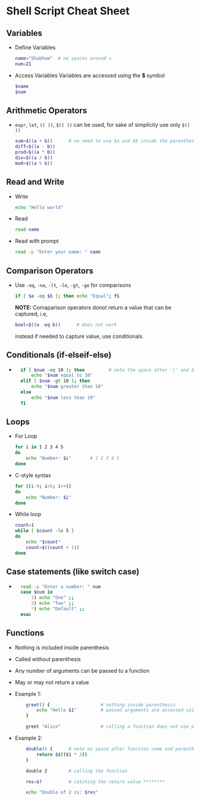 # Shell Script Cheat Sheet


## Variables
- Define Variables
    ```sh
    name="Shubham"  # no spaces around =
    num=21
    ```
- Access Variables
    Variables are accessed using the **$** symbol
    ```sh
    $name
    $num
    ```

## Arithmetic Operators
- `expr`, `let`, `(( ))`, `$(( ))` can be used, for sake of simplicity use only `$(( ))`
    ```sh
    sum=$((a + b))      # no need to use $a and $b inside the parenthesis as we already use $ outside the parenthesis
    diff=$((a - b))
    prod=$((a * b))
    div=$((a / b))
    mod=$((a % b))
    ```

## Read and Write
- Write 
    ```sh
    echo "Hello world"
    ```
- Read
    ```sh
    read name
    ```
- Read with prompt
    ```sh
    read -p "Enter your name: " name

## Comparison Operators
- Use `-eq`, `-ne`, `-lt`, `-le`, `-gt`, `-ge` for comparisons
    ```sh
    if [ $a -eq $b ]; then echo "Equal"; fi
    ```
    **NOTE:** Comaparison operators donot return a value that can be captured, i.e,
    ```sh
    bool=$((a -eq b))      # does not work
    ```
    instead if needed to capture value, use conditionals

## Conditionals (if-elseif-else)
- ```sh
    if [ $num -eq 10 ]; then         # note the space after '[' and before ']'
        echo "$num equal to 10"
    elif [ $num -gt 10 ]; then
        echo "$num greater than 10"
    else
        echo "$num less than 10"
    fi
    ```

## Loops
- For Loop
    ```sh
    for i in 1 2 3 4 5
    do
        echo "Number: $i"       # 1 2 3 4 5
    done
    ```
- C-style syntax
    ```sh
    for ((i-0; i<5; i++))
    do
        echo "Number: $i"
    done
    ```
- While loop
    ```sh
    count=1
    while [ $count -le 5 ]
    do
        echo "$count"
        count=$((count + 1))
    done
    ```

## Case statements (like switch case)

- ```sh
    read -p "Enter a number: " num
    case $num in
        1) echo "One" ;;
        2) echo "Two" ;;
        *) echo "Default" ;;
    esac
    ```

## Functions

- Nothing is included inside parenthesis
- Called without parenthesis
- Any number of arguments can be passed to a function
- May or may not return a value
- Example 1:
    ```sh
        greet() {                   # nothing inside parenthesis
            echo "Hello $1"         # passed arguments are accessed using $1, $2 and so on
        }

        greet "Alice"               # calling a function does not use parenthesis and instead we pass arguments with space
    ```

- Example 2:
    ```sh
        double() {      # note no space after function name and parenthesis
            return $$(($1 * 2))
        }

        double 2        # calling the function

        res=$?          # catching the return value ********

        echo "Double of 2 is: $res"
    ```
